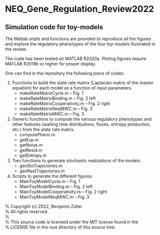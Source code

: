 # NEQ_Gene_Regulation_Review2022
Simulation code for toy-models
------------------------------

The Matlab sripts and functions are provided to reproduce all the
figures and explore the regulatory phenotypes of the four toy-models
illustrated in the review.

The code has been tested on MATLAB R2020a. Ploting figures require 
MATLAB R2018b or higher for proper display.

One can find in the repository the following piece of codes:
1. Functions to build the state rate matrix (Laplacian matrix of the
    master equation) for each model as a function of input parameters.
    - makeRateMatrixCycle.m – Fig. 1
    - makeRateMatrixBinding.m – Fig. 2 left
    - makeRateMatrixCooperativity.m – Fig. 2 right
    - makeRateMatrixNeqMWC.m – Fig. 3
    - makeRateMatrixMWC.m – Fig. 3
2. Generic functions to compute the various regulatory phenotypes and 
    other features (waiting time distributions, fluxes, entropy production,
    etc.) from the state rate matrix.
    - computePheno.m
    - getExp.m
    - getNoise.m
    - getResid.m
    - getEntropy.m
3. Two functions to generate stochastic realizations of the models.
    - genStoTrajectories.m
    - genRastTrajectories.m
4. Scripts to generate the different figures.
    - MainToyModelCycle.m – Fig. 1
    - MainToyModelBinding.m – Fig. 2 left
    - MainToyModelCooperativity.m – Fig. 2 right
    - MainToyModelNeqMWC.m – Fig. 3

%   Copyright (c) 2022, Benjamin Zoller  
%   All rights reserved.  
%  
%   This source code is licensed under the MIT license found in the  
%   LICENSE file in the root directory of this source tree.

